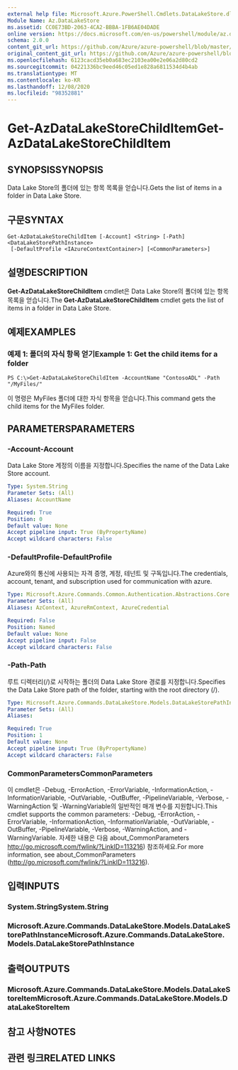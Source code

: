 ```yaml
---
external help file: Microsoft.Azure.PowerShell.Cmdlets.DataLakeStore.dll-Help.xml
Module Name: Az.DataLakeStore
ms.assetid: CC0E73BD-2063-4CA2-BBBA-1FB6AE04DADE
online version: https://docs.microsoft.com/en-us/powershell/module/az.datalakestore/get-azdatalakestorechilditem
schema: 2.0.0
content_git_url: https://github.com/Azure/azure-powershell/blob/master/src/DataLakeStore/DataLakeStore/help/Get-AzDataLakeStoreChildItem.md
original_content_git_url: https://github.com/Azure/azure-powershell/blob/master/src/DataLakeStore/DataLakeStore/help/Get-AzDataLakeStoreChildItem.md
ms.openlocfilehash: 6123cacd35eb0a683ec2103ea00e2e06a2d80cd2
ms.sourcegitcommit: 04221336bc9eed46c05ed1e828a6811534d4b4ab
ms.translationtype: MT
ms.contentlocale: ko-KR
ms.lasthandoff: 12/08/2020
ms.locfileid: "98352881"
---
```

# <span data-ttu-id="03ab0-101">Get-AzDataLakeStoreChildItem</span><span class="sxs-lookup"><span data-stu-id="03ab0-101">Get-AzDataLakeStoreChildItem</span></span>

## <span data-ttu-id="03ab0-102">SYNOPSIS</span><span class="sxs-lookup"><span data-stu-id="03ab0-102">SYNOPSIS</span></span>
<span data-ttu-id="03ab0-103">Data Lake Store의 폴더에 있는 항목 목록을 얻습니다.</span><span class="sxs-lookup"><span data-stu-id="03ab0-103">Gets the list of items in a folder in Data Lake Store.</span></span>

## <span data-ttu-id="03ab0-104">구문</span><span class="sxs-lookup"><span data-stu-id="03ab0-104">SYNTAX</span></span>

```
Get-AzDataLakeStoreChildItem [-Account] <String> [-Path] <DataLakeStorePathInstance>
 [-DefaultProfile <IAzureContextContainer>] [<CommonParameters>]
```

## <span data-ttu-id="03ab0-105">설명</span><span class="sxs-lookup"><span data-stu-id="03ab0-105">DESCRIPTION</span></span>
<span data-ttu-id="03ab0-106">**Get-AzDataLakeStoreChildItem** cmdlet은 Data Lake Store의 폴더에 있는 항목 목록을 얻습니다.</span><span class="sxs-lookup"><span data-stu-id="03ab0-106">The **Get-AzDataLakeStoreChildItem** cmdlet gets the list of items in a folder in Data Lake Store.</span></span>

## <span data-ttu-id="03ab0-107">예제</span><span class="sxs-lookup"><span data-stu-id="03ab0-107">EXAMPLES</span></span>

### <span data-ttu-id="03ab0-108">예제 1: 폴더의 자식 항목 얻기</span><span class="sxs-lookup"><span data-stu-id="03ab0-108">Example 1: Get the child items for a folder</span></span>
```
PS C:\>Get-AzDataLakeStoreChildItem -AccountName "ContosoADL" -Path "/MyFiles/"
```

<span data-ttu-id="03ab0-109">이 명령은 MyFiles 폴더에 대한 자식 항목을 얻습니다.</span><span class="sxs-lookup"><span data-stu-id="03ab0-109">This command gets the child items for the MyFiles folder.</span></span>

## <span data-ttu-id="03ab0-110">PARAMETERS</span><span class="sxs-lookup"><span data-stu-id="03ab0-110">PARAMETERS</span></span>

### <span data-ttu-id="03ab0-111">-Account</span><span class="sxs-lookup"><span data-stu-id="03ab0-111">-Account</span></span>
<span data-ttu-id="03ab0-112">Data Lake Store 계정의 이름을 지정합니다.</span><span class="sxs-lookup"><span data-stu-id="03ab0-112">Specifies the name of the Data Lake Store account.</span></span>

```yaml
Type: System.String
Parameter Sets: (All)
Aliases: AccountName

Required: True
Position: 0
Default value: None
Accept pipeline input: True (ByPropertyName)
Accept wildcard characters: False
```

### <span data-ttu-id="03ab0-113">-DefaultProfile</span><span class="sxs-lookup"><span data-stu-id="03ab0-113">-DefaultProfile</span></span>
<span data-ttu-id="03ab0-114">Azure와의 통신에 사용되는 자격 증명, 계정, 테넌트 및 구독입니다.</span><span class="sxs-lookup"><span data-stu-id="03ab0-114">The credentials, account, tenant, and subscription used for communication with azure.</span></span>

```yaml
Type: Microsoft.Azure.Commands.Common.Authentication.Abstractions.Core.IAzureContextContainer
Parameter Sets: (All)
Aliases: AzContext, AzureRmContext, AzureCredential

Required: False
Position: Named
Default value: None
Accept pipeline input: False
Accept wildcard characters: False
```

### <span data-ttu-id="03ab0-115">-Path</span><span class="sxs-lookup"><span data-stu-id="03ab0-115">-Path</span></span>
<span data-ttu-id="03ab0-116">루트 디렉터리(/)로 시작하는 폴더의 Data Lake Store 경로를 지정합니다.</span><span class="sxs-lookup"><span data-stu-id="03ab0-116">Specifies the Data Lake Store path of the folder, starting with the root directory (/).</span></span>

```yaml
Type: Microsoft.Azure.Commands.DataLakeStore.Models.DataLakeStorePathInstance
Parameter Sets: (All)
Aliases:

Required: True
Position: 1
Default value: None
Accept pipeline input: True (ByPropertyName)
Accept wildcard characters: False
```

### <span data-ttu-id="03ab0-117">CommonParameters</span><span class="sxs-lookup"><span data-stu-id="03ab0-117">CommonParameters</span></span>
<span data-ttu-id="03ab0-118">이 cmdlet은 -Debug, -ErrorAction, -ErrorVariable, -InformationAction, -InformationVariable, -OutVariable, -OutBuffer, -PipelineVariable, -Verbose, -WarningAction 및 -WarningVariable의 일반적인 매개 변수를 지원합니다.</span><span class="sxs-lookup"><span data-stu-id="03ab0-118">This cmdlet supports the common parameters: -Debug, -ErrorAction, -ErrorVariable, -InformationAction, -InformationVariable, -OutVariable, -OutBuffer, -PipelineVariable, -Verbose, -WarningAction, and -WarningVariable.</span></span> <span data-ttu-id="03ab0-119">자세한 내용은 다음 about_CommonParameters http://go.microsoft.com/fwlink/?LinkID=113216) 참조하세요.</span><span class="sxs-lookup"><span data-stu-id="03ab0-119">For more information, see about_CommonParameters (http://go.microsoft.com/fwlink/?LinkID=113216).</span></span>

## <span data-ttu-id="03ab0-120">입력</span><span class="sxs-lookup"><span data-stu-id="03ab0-120">INPUTS</span></span>

### <span data-ttu-id="03ab0-121">System.String</span><span class="sxs-lookup"><span data-stu-id="03ab0-121">System.String</span></span>

### <span data-ttu-id="03ab0-122">Microsoft.Azure.Commands.DataLakeStore.Models.DataLakeStorePathInstance</span><span class="sxs-lookup"><span data-stu-id="03ab0-122">Microsoft.Azure.Commands.DataLakeStore.Models.DataLakeStorePathInstance</span></span>

## <span data-ttu-id="03ab0-123">출력</span><span class="sxs-lookup"><span data-stu-id="03ab0-123">OUTPUTS</span></span>

### <span data-ttu-id="03ab0-124">Microsoft.Azure.Commands.DataLakeStore.Models.DataLakeStoreItem</span><span class="sxs-lookup"><span data-stu-id="03ab0-124">Microsoft.Azure.Commands.DataLakeStore.Models.DataLakeStoreItem</span></span>

## <span data-ttu-id="03ab0-125">참고 사항</span><span class="sxs-lookup"><span data-stu-id="03ab0-125">NOTES</span></span>

## <span data-ttu-id="03ab0-126">관련 링크</span><span class="sxs-lookup"><span data-stu-id="03ab0-126">RELATED LINKS</span></span>
